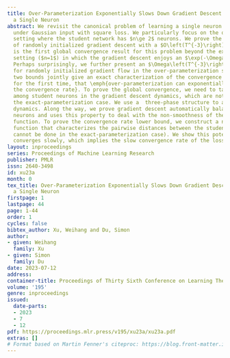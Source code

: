```yaml
---
title: Over-Parameterization Exponentially Slows Down Gradient Descent for Learning
  a Single Neuron
abstract: We revisit the canonical problem of learning a single neuron with ReLU activation
  under Gaussian input with square loss. We particularly focus on the over-parameterization
  setting where the student network has $n\ge 2$ neurons. We prove the global convergence
  of randomly initialized gradient descent with a $O\left(T^{-3}\right)$ rate. This
  is the first global convergence result for this problem beyond the exact-parameterization
  setting ($n=1$) in which the gradient descent enjoys an $\exp(-\Omega(T))$ rate.
  Perhaps surprisingly, we further present an $\Omega\left(T^{-3}\right)$ lower bound
  for randomly initialized gradient flow in the over-parameterization setting. These
  two bounds jointly give an exact characterization of the convergence rate and imply,
  for the first time, that \emph{over-parameterization can exponentially slow down
  the convergence rate}. To prove the global convergence, we need to tackle the interactions
  among student neurons in the gradient descent dynamics, which are not present in
  the exact-parameterization case. We use a  three-phase structure to analyze GD’s
  dynamics. Along the way, we prove gradient descent automatically balances student
  neurons and uses this property to deal with the non-smoothness of the objective
  function. To prove the convergence rate lower bound, we construct a novel potential
  function that characterizes the pairwise distances between the student neurons (which
  cannot be done in the exact-parameterization case). We show this potential function
  converges slowly, which implies the slow convergence rate of the loss function.
layout: inproceedings
series: Proceedings of Machine Learning Research
publisher: PMLR
issn: 2640-3498
id: xu23a
month: 0
tex_title: Over-Parameterization Exponentially Slows Down Gradient Descent for Learning
  a Single Neuron
firstpage: 1
lastpage: 44
page: 1-44
order: 1
cycles: false
bibtex_author: Xu, Weihang and Du, Simon
author:
- given: Weihang
  family: Xu
- given: Simon
  family: Du
date: 2023-07-12
address: 
container-title: Proceedings of Thirty Sixth Conference on Learning Theory
volume: '195'
genre: inproceedings
issued:
  date-parts:
  - 2023
  - 7
  - 12
pdf: https://proceedings.mlr.press/v195/xu23a/xu23a.pdf
extras: []
# Format based on Martin Fenner's citeproc: https://blog.front-matter.io/posts/citeproc-yaml-for-bibliographies/
---
```

